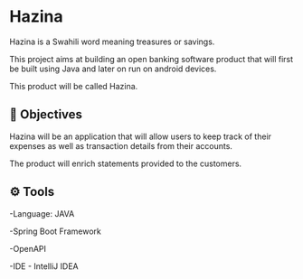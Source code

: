 # Hazina
Hazina is a Swahili word meaning treasures or savings.

This project aims at building an open banking software product that will first be built using Java and later on run on android devices.

This product will be called Hazina.

## :bow_and_arrow: Objectives
Hazina will be an application that will allow users to keep track of their expenses as well as transaction details from their accounts.

The product will enrich statements provided to the customers.

##  ⚙ Tools
-Language: JAVA

-Spring Boot Framework

-OpenAPI

-IDE - IntelliJ IDEA